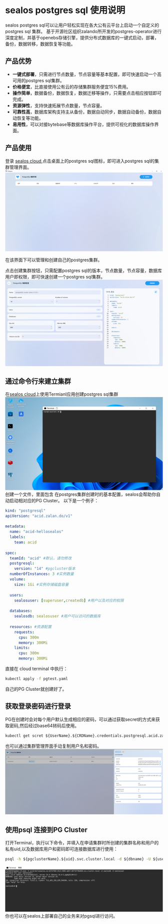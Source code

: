 # sealos postgres sql 使用说明



sealos postgres sql可以让用户轻松实现在各大公有云平台上启动一个自定义的 postgres sql 集群。 基于开源社区组织zalando所开发的postgres-operator进行深度定制，并基于openebs存储引擎，提供分布式数据库的一键式启动，部署，备份，数据转移，数据恢复等功能。

## 产品优势


* **一键式部署**，只需进行节点数量，节点容量等基本配置，即可快速启动一个高可用的postgres sql集群。
* **价格便宜**，比直接使用公有云的存储集群服务便宜15%费用。
* **操作简单**，数据备份，数据恢复，数据迁移等操作，只需要点击相应按钮即可完成。
* **资源弹性**，支持快速拓展节点数量，节点容量。
* **可靠性高**，数据库架构支持主从备份，数据自动同步，数据自动备份，数据自动恢复等功能。
* **易用性**，可以对接bytebase等数据库操作平台，提供可视化的数据库操作界面。

## 产品使用


登录 [sealos cloud](https://cloud.sealos.io),点击桌面上的postgres sql图标，即可进入postgres sql的集群管理界面。
![pgsqlimg_2.png](pgsqlimg_2.png)

在该界面下可以管理和创建自己的postgres集群。

点击创建集群按钮，只需配置postgres sql的版本，节点数量，节点容量，数据库用户即权限，即可快速创建一个postgres sql集群。
![pgsqlimg_3.png](pgsqlimg_3.png)


## 通过命令行来建立集群


在[sealos cloud](https://cloud.sealos.io)上使用Termianl应用创建postgres sql集群
![pgsqlimg_4.png](pgsqlimg_4.png)
创建一个文件，里面包含 在postgres集群创建时的基本配置，sealos会帮助你自动启动相对应的PG Cluster。
以下是一个例子：

```yaml
kind: "postgresql"
apiVersion: "acid.zalan.do/v1"

metadata:
  name: "acid-hellosealos"
  labels:
    team: acid

spec:
  teamId: "acid" #默认，请勿修改
  postgresql:
    version: "14" #pgcluster版本
  numberOfInstances: 3 #实例数量
  volume:
    size: 1Gi #实例存储磁盘容量

  users:
    sealosuser: [superuser,createdb] #用户以及对应的权限

  databases:
    sealosdb: sealosuser #用户可以访问的数据库

  resources: #资源配置
    requests:
      cpu: 300m
      memory: 300Mi
    limits:
      cpu: 300m
      memory: 300Mi
```
直接在 cloud terminal 中执行：
```cmd
kubectl apply -f pgtest.yaml
```
自己的PG Cluster就创建好了。

## 获取登录密码进行登录


PG在创建时会对每个用户默认生成相应的密码，可以通过获取secret的方式来获取密码,然后经过base64转码后使用。
```cmd
kubectl get scret ${UserName}.${CRDName}.credentials.postgresql.acid.zalan.do -o yaml
```
也可以通过集群管理界面手动复制用户名和密码。
![pgsqlimg.png](pgsqlimg.png)

## 使用psql 连接到PG Cluster



打开Terminal，执行以下命令，并填入在申请集群时所创建的集群名称和用户的私有uid,以及数据库用户和密码即可连接数据库进行使用：
```cmd
psql -h ${pgclusterName}.${uid}.svc.cluster.local -d ${dbname} -U ${username}
```

![pgsqlimg_1.png](pgsqlimg_1.png)
你也可以在sealos上部署自己的业务来对pgsql进行访问。
